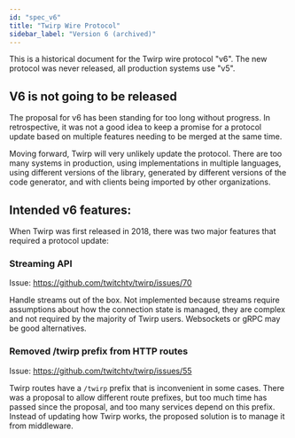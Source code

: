 ```yaml
---
id: "spec_v6"
title: "Twirp Wire Protocol"
sidebar_label: "Version 6 (archived)"
---
```


This is a historical document for the Twirp wire protocol "v6".
The new protocol was never released, all production systems use "v5".

## V6 is not going to be released

The proposal for v6 has been standing for too long without progress.
In retrospective, it was not a good idea to keep a promise for a
protocol update based on multiple features needing to be merged at
the same time.

Moving forward, Twirp will very unlikely update the protocol. There
are too many systems in production, using implementations in multiple
languages, using different versions of the library, generated by
different versions of the code generator, and with clients being
imported by other organizations.

## Intended v6 features:

When Twirp was first released in 2018, there was two major features
that required a protocol update:

### Streaming API

Issue: https://github.com/twitchtv/twirp/issues/70

Handle streams out of the box. Not implemented because
streams require assumptions about how the connection state is
managed, they are complex and not required by the majority of
Twirp users. Websockets or gRPC may be good alternatives.

### Removed /twirp prefix from HTTP routes

Issue: https://github.com/twitchtv/twirp/issues/55

Twirp routes have a `/twirp` prefix that is inconvenient in some
cases. There was a proposal to allow different route prefixes, but
too much time has passed since the proposal, and too many services
depend on this prefix. Instead of updating how Twirp works,
the proposed solution is to manage it from middleware.

